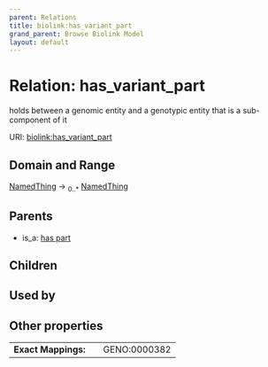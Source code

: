 ```yaml
---
parent: Relations
title: biolink:has_variant_part
grand_parent: Browse Biolink Model
layout: default
---
```


# Relation: has_variant_part


holds between a genomic entity and a genotypic entity that is a sub-component of it

URI: [biolink:has_variant_part](https://w3id.org/biolink/vocab/has_variant_part)

## Domain and Range

[NamedThing](NamedThing.md) ->  <sub>0..*</sub> [NamedThing](NamedThing.md)

## Parents

 *  is_a: [has part](has_part.md)

## Children


## Used by


## Other properties

|  |  |  |
| --- | --- | --- |
| **Exact Mappings:** | | GENO:0000382 |

